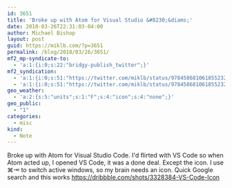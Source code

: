 ```yaml
---
id: 3651
title: 'Broke up with Atom for Visual Studio &#8230;&diams;'
date: 2018-03-26T22:31:03-04:00
author: Michael Bishop
layout: post
guid: https://miklb.com/?p=3651
permalink: /blog/2018/03/26/3651/
mf2_mp-syndicate-to:
  - 'a:1:{i:0;s:22:"bridgy-publish_twitter";}'
mf2_syndication:
  - 'a:1:{i:0;s:51:"https://twitter.com/miklb/status/978458681061855232";}'
  - 'a:1:{i:0;s:51:"https://twitter.com/miklb/status/978458681061855232";}'
geo_weather:
  - 'a:2:{s:5:"units";s:1:"F";s:4:"icon";s:4:"none";}'
geo_public:
  - "1"
categories:
  - misc
kind:
  - Note
---
```

Broke up with Atom for Visual Studio Code. I'd flirted with VS Code so when Atom acted up, I opened VS Code, it was a done deal. Except the icon. I use ⌘⇥ to switch active windows, so my brain needs an icon. Quick Google search and this works <https://dribbble.com/shots/3328384-VS-Code-Icon>